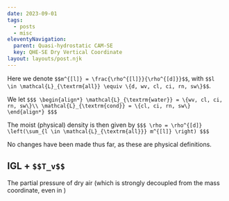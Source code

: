```yaml
---
date: 2023-09-01
tags:
  - posts
  - misc
eleventyNavigation:
  parent: Quasi-hydrostatic CAM-SE
  key: QHE-SE Dry Vertical Coordinate
layout: layouts/post.njk
---
```


Here we denote `$$m^{[l]} = \frac{\rho^{[l]}}{\rho^{[d]}}$$`, with `$$l \in \mathcal{L}_{\textrm{all}} \equiv \{d, wv, cl, ci, rn, sw\}$$`.

We let
`$$$
\begin{align*}
  \mathcal{L}_{\textrm{water}} = \{wv, cl, ci, rn, sw\}\\
  \mathcal{L}_{\textrm{cond}} = \{cl, ci, rn, sw\}
\end{align*}
$$$
`

The moist (physical) density is then given by
`$$$ \rho = \rho^{[d]} \left(\sum_{l \in \mathcal{L}_{\textrm{all}}} m^{[l]} \right) $$$`

No changes have been made thus far, as these are physical definitions.
## IGL + `$$T_v$$`

The partial pressure of dry air (which is strongly decoupled from the mass coordinate, even in )